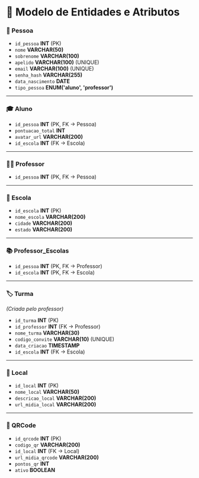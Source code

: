 # 📌 Modelo de Entidades e Atributos

### 👤 Pessoa
- `id_pessoa` **INT** (PK)
- `nome` **VARCHAR(50)**
- `sobrenome` **VARCHAR(100)**
- `apelido` **VARCHAR(100)** (UNIQUE)
- `email` **VARCHAR(100)** (UNIQUE)
- `senha_hash` **VARCHAR(255)**
- `data_nascimento` **DATE**
- `tipo_pessoa` **ENUM('aluno', 'professor')**

---

### 🎓 Aluno
- `id_pessoa` **INT** (PK, FK → Pessoa)
- `pontuacao_total` **INT**
- `avatar_url` **VARCHAR(200)**
- `id_escola` **INT** (FK → Escola)

---

### 👨‍🏫 Professor
- `id_pessoa` **INT** (PK, FK → Pessoa)

---

### 🏫 Escola
- `id_escola` **INT** (PK)
- `nome_escola` **VARCHAR(200)**
- `cidade` **VARCHAR(200)**
- `estado` **VARCHAR(200)**

---

### 📚 Professor_Escolas
- `id_pessoa` **INT** (PK, FK → Professor)
- `id_escola` **INT** (PK, FK → Escola)

---

### 🏷️ Turma
*(Criada pelo professor)*  
- `id_turma` **INT** (PK)
- `id_professor` **INT** (FK → Professor)
- `nome_turma` **VARCHAR(30)**
- `codigo_convite` **VARCHAR(10)** (UNIQUE)
- `data_criacao` **TIMESTAMP**
- `id_escola` **INT** (FK → Escola)

---

### 📍 Local
- `id_local` **INT** (PK)
- `nome_local` **VARCHAR(50)**
- `descricao_local` **VARCHAR(200)**
- `url_midia_local` **VARCHAR(200)**

---

### 🔲 QRCode
- `id_qrcode` **INT** (PK)
- `codigo_qr` **VARCHAR(200)**
- `id_local` **INT** (FK → Local)
- `url_midia_qrcode` **VARCHAR(200)**
- `pontos_qr` **INT**
- `ativo` **BOOLEAN**
